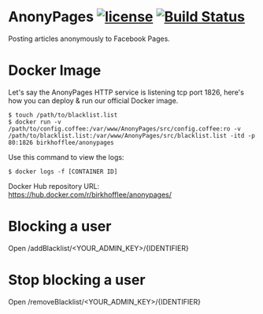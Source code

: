 # AnonyPages [![license](https://img.shields.io/github/license/mashape/apistatus.svg?maxAge=2592000)]() [![Build Status](https://travis-ci.org/BirkhoffLee/AnonyPages.svg?branch=master)](https://travis-ci.org/BirkhoffLee/AnonyPages)
Posting articles anonymously to Facebook Pages.

# Docker Image
Let's say the AnonyPages HTTP service is listening tcp port 1826, here's how you can deploy & run our official Docker image.

```
$ touch /path/to/blacklist.list
$ docker run -v /path/to/config.coffee:/var/www/AnonyPages/src/config.coffee:ro -v /path/to/blacklist.list:/var/www/AnonyPages/src/blacklist.list -itd -p 80:1826 birkhofflee/anonypages
```

Use this command to view the logs:

```
$ docker logs -f [CONTAINER ID]
```

Docker Hub repository URL: https://hub.docker.com/r/birkhofflee/anonypages/

# Blocking a user
Open /addBlacklist/<YOUR_ADMIN_KEY>/{IDENTIFIER}

# Stop blocking a user
Open /removeBlacklist/<YOUR_ADMIN_KEY>/{IDENTIFIER}
